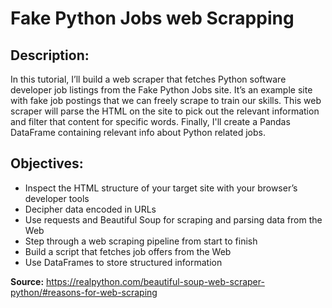 # Fake Python Jobs web Scrapping
## Description:
In this tutorial, I’ll build a web scraper that fetches Python software developer job listings from the Fake Python Jobs site. It’s an example site with fake job postings that we can freely scrape to train our skills. This web scraper will parse the HTML on the site to pick out the relevant information and filter that content for specific words. Finally, I'll create a Pandas DataFrame containing relevant info about Python related jobs.
## Objectives:  
- Inspect the HTML structure of your target site with your browser’s developer tools
- Decipher data encoded in URLs
- Use requests and Beautiful Soup for scraping and parsing data from the Web
- Step through a web scraping pipeline from start to finish
- Build a script that fetches job offers from the Web
- Use DataFrames to store structured information

**Source:**  https://realpython.com/beautiful-soup-web-scraper-python/#reasons-for-web-scraping